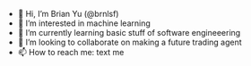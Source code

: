 - 👋 Hi, I’m Brian Yu (@brnlsf)
- 👀 I’m interested in machine learning
- 🌱 I’m currently learning basic stuff of software engineeering
- 💞️ I’m looking to collaborate on making a future trading agent
- 📫 How to reach me: text me

<!---
brnlsf/brnlsf is a ✨ special ✨ repository because its `README.md` (this file) appears on your GitHub profile.
You can click the Preview link to take a look at your changes.
--->

